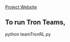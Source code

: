 [Project Website](https://andranik-sahakyan.github.io/team-tron-rl/)

## To run Tron Teams,
python teamTronRL.py
